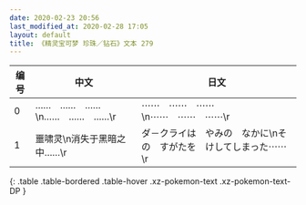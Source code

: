 ```yaml
---
date: 2020-02-23 20:56
last_modified_at: 2020-02-28 17:05
layout: default
title: 《精灵宝可梦 珍珠／钻石》文本 279
---
```

| 编号 | 中文 | 日文 |
| ---- | ---- | ---- |
| 0 | ……　……　……\n……　……　……\r | ⋯⋯　⋯⋯　⋯⋯\n⋯⋯　⋯⋯　⋯⋯\r |
| 1 | 噩啸灵\n消失于黑暗之中……\r | ダ－クライは　やみの　なかに\nその　すがたを　けしてしまった⋯⋯\r |
{: .table .table-bordered .table-hover .xz-pokemon-text .xz-pokemon-text-DP }